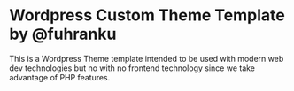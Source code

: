 # Wordpress Custom Theme Template by @fuhranku

This is a Wordpress Theme template intended to be used with modern web dev technologies but no with no frontend technology since we take advantage of PHP features.